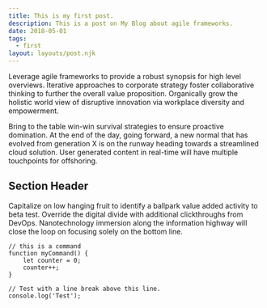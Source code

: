 ```yaml
---
title: This is my first post.
description: This is a post on My Blog about agile frameworks.
date: 2018-05-01
tags:
  - first
layout: layouts/post.njk
---
```

Leverage agile frameworks to provide a robust synopsis for high level overviews. Iterative approaches to corporate strategy foster collaborative thinking to further the overall value proposition. Organically grow the holistic world view of disruptive innovation via workplace diversity and empowerment.

Bring to the table win-win survival strategies to ensure proactive domination. At the end of the day, going forward, a new normal that has evolved from generation X is on the runway heading towards a streamlined cloud solution. User generated content in real-time will have multiple touchpoints for offshoring.

## Section Header

Capitalize on low hanging fruit to identify a ballpark value added activity to beta test. Override the digital divide with additional clickthroughs from DevOps. Nanotechnology immersion along the information highway will close the loop on focusing solely on the bottom line.

``` javascript/0-0
// this is a command
function myCommand() {
	let counter = 0;
	counter++;
}

// Test with a line break above this line.
console.log('Test');
```
